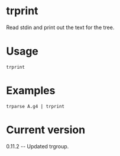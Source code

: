 # trprint

Read stdin and print out the text for the tree.

# Usage

    trprint

# Examples

    trparse A.g4 | trprint

# Current version

0.11.2 -- Updated trgroup.
